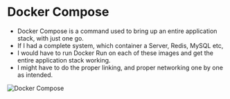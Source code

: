 # Docker Compose 

- Docker Compose is a command used to bring up an entire application stack, with just one go.
- If I had a complete system, which container a Server, Redis, MySQL etc,
-  I would have to run Docker Run on each of these images and get the entire application stack working.
-  I might have to do the proper linking, and proper networking one by one as intended.

![Docker Compose](https://www.cyberfella.co.uk/wp-content/uploads/2020/04/docker-compose-768x441.png)
